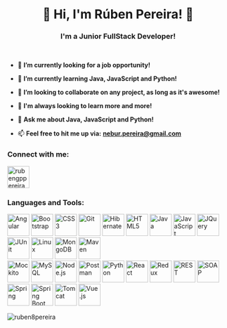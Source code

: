 <h1 align="center">👋 Hi, I'm Rúben Pereira! 👋</h1>

<h3 align="center">I'm a Junior FullStack Developer!</h3> </br>

- 🔭 **I’m currently looking for a job opportunity!**

- 🌱 **I’m currently learning Java, JavaScript and Python!**

- 👯 **I’m looking to collaborate on any project, as long as it's awesome!**

- 🤝 **I'm always looking to learn more and more!**

- 💬 **Ask me about Java, JavaScript and Python!**

- 📫 **Feel free to hit me up via:** **nebur.pereira@gmail.com**

<h3 align="left">Connect with me:</h3>

<p align="left"><a href="https://linkedin.com/in/rubengppereira" target="blank"><img align="center" src="https://github.com/michaelkolesidis/tech-icons/blob/main/icons/linkedin/linkedin-original.svg" alt="rubengppereira" title="LinkedIn" height="50" width="50"/></a></p>

<h3 align="left">Languages and Tools:</h3>

<p align="left">
  <img src="https://github.com/michaelkolesidis/tech-icons/blob/main/icons/angularjs/angularjs-original.svg" alt="Angular" title="Angular" width="50" height="50"/>
  <img src="https://github.com/michaelkolesidis/tech-icons/blob/main/icons/bootstrap/bootstrap-original.svg" alt="Bootstrap" title="Bootstrap" width="50" height="50"/>
  <img src="https://github.com/michaelkolesidis/tech-icons/blob/main/icons/css3/css3-original.svg" alt="CSS3" title="CSS 3" width="50" height="50"/>
  <img src="https://github.com/michaelkolesidis/tech-icons/blob/main/icons/git/git-original.svg" alt="Git" title="Git" width="50" height="50"/>
  <img src="https://user-images.githubusercontent.com/25181517/117207493-49665200-adf4-11eb-808e-a9c0fcc2a0a0.png" alt="Hibernate" title="Hibernate" width="50" height="50"/>
  <img src="https://github.com/michaelkolesidis/tech-icons/blob/main/icons/html5/html5-original.svg" alt="HTML5" title="HTML 5" width="50" height="50"/>
  <img src="https://github.com/michaelkolesidis/tech-icons/blob/main/icons/java/java-original.svg" alt="Java" title="Java" width="50" height="50"/>
  <img src="https://github.com/michaelkolesidis/tech-icons/blob/main/icons/javascript/javascript-plain.svg" alt="JavaScript" title="JavaScript" width="50" height="50"/>
  <img src="https://github.com/michaelkolesidis/tech-icons/blob/main/icons/jquery/jquery-original.svg" alt="JQuery" title="JQuery" width="50" height="50"/>
  <img src="https://user-images.githubusercontent.com/25181517/117533873-484d4480-afef-11eb-9fad-67c8605e3592.png" alt="JUnit" title="JUnit" width="50" height="50"/>
  <img src="https://github.com/michaelkolesidis/tech-icons/blob/main/icons/linux/linux-original.svg" alt="Linux" title="Linux" width="50" height="50"/>
  <img src="https://github.com/michaelkolesidis/tech-icons/blob/main/icons/mongodb/mongodb-original.svg" alt="MongoDB" title="MongoDB" width="50" height="50"/>
  <img src="https://user-images.githubusercontent.com/25181517/117207242-07d5a700-adf4-11eb-975e-be04e62b984b.png" alt="Maven" title="Maven" width="50" height="50"/> </br>
  <img src="https://user-images.githubusercontent.com/25181517/183892181-ad32b69e-3603-418c-b8e7-99e976c2a784.png" alt="Mockito" title="Mockito" width="50" height="50"/>
  <img src="https://github.com/michaelkolesidis/tech-icons/blob/main/icons/mysql/mysql-original.svg" alt="MySQL" title="MySQL" width="50" height="50"/>
  <img src="https://github.com/michaelkolesidis/tech-icons/blob/main/icons/nodejs/nodejs-original.svg" alt="Node.js" title="Node.js" width="50" height="50"/>
  <img src="https://user-images.githubusercontent.com/25181517/192109061-e138ca71-337c-4019-8d42-4792fdaa7128.png" alt="Postman" title="Postman" width="50" height="50"/>
  <img src="https://github.com/michaelkolesidis/tech-icons/blob/main/icons/python/python-original.svg" alt="Python" title="Python" width="50" height="50"/>
  <img src="https://github.com/michaelkolesidis/tech-icons/blob/main/icons/react/react-original.svg" alt="React" title="React" width="50" height="50"/>
  <img src="https://github.com/michaelkolesidis/tech-icons/blob/main/icons/redux/redux-original.svg" alt="Redux" title="Redux" width="50" height="50"/>
  <img src="https://user-images.githubusercontent.com/25181517/192107858-fe19f043-c502-4009-8c47-476fc89718ad.png" alt="REST" title="REST" width="50" height="50"/>
  <img src="https://user-images.githubusercontent.com/25181517/192107860-9a9f0894-0e34-4ab3-964d-6297ee4c00e9.png" alt="SOAP" title="SOAP" width="50" height="50"/>
  <img src="https://github.com/michaelkolesidis/tech-icons/blob/main/icons/spring/spring-original.svg" alt="Spring" title="Spring" width="50" height="50"/>
  <img src="https://user-images.githubusercontent.com/25181517/183891303-41f257f8-6b3d-487c-aa56-c497b880d0fb.png" alt="Spring Boot" title="Spring Boot" width="50" height="50"/>
  <img src="https://github.com/michaelkolesidis/tech-icons/blob/main/icons/tomcat/tomcat-original.svg" alt="Tomcat" title="Tomcat" width="50" height="50"/>
  <img src="https://github.com/michaelkolesidis/tech-icons/blob/main/icons/vuejs/vuejs-original.svg" alt="Vue.js" title="Vue.js" width="50" height="50"/>
</p>

<p><img align="left" src="https://github-readme-stats.vercel.app/api/top-langs?username=ruben8pereira&show_icons=true&locale=en&layout=compact" alt="ruben8pereira"/></p>
